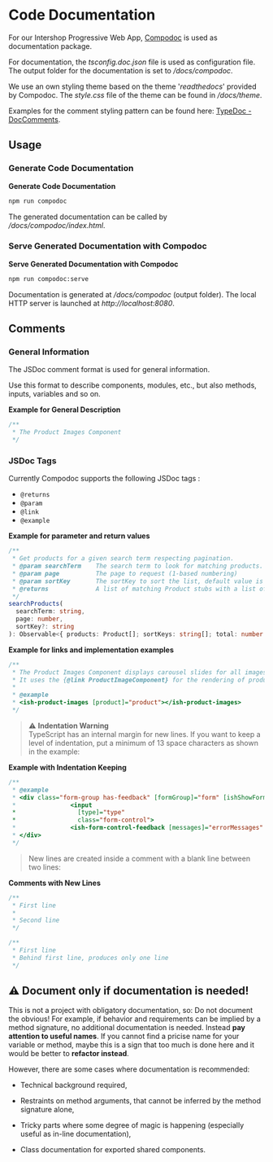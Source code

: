 <!--
kb_guide
kb_pwa
kb_everyone
kb_sync_latest_only
-->

# Code Documentation

For our Intershop Progressive Web App, [Compodoc](https://compodoc.app) is used as documentation package.

For documentation, the _tsconfig.doc.json_ file is used as configuration file.
The output folder for the documentation is set to _<project-home>/docs/compodoc_.

We use an own styling theme based on the theme '_readthedocs_' provided by Compodoc.
The _style.css_ file of the theme can be found in _<project-home>/docs/theme_.

Examples for the comment styling pattern can be found here: [TypeDoc - DocComments](http://typedoc.org/guides/doccomments/).

## Usage

### Generate Code Documentation

**Generate Code Documentation**

```bash
npm run compodoc
```

The generated documentation can be called by _<project-home>/docs/compodoc/index.html_.

### Serve Generated Documentation with Compodoc

**Serve Generated Documentation with Compodoc**

```bash
npm run compodoc:serve
```

Documentation is generated at _<project-home>/docs/compodoc_ (output folder).
The local HTTP server is launched at _http://localhost:8080_.

## Comments

### General Information

The JSDoc comment format is used for general information.

Use this format to describe components, modules, etc., but also methods, inputs, variables and so on.

**Example for General Description**

```typescript
/**
 * The Product Images Component
 */
```

### JSDoc Tags

Currently Compodoc supports the following JSDoc tags :

- `@returns`
- `@param`
- `@link`
- `@example`

**Example for parameter and return values**

```typescript
/**
 * Get products for a given search term respecting pagination.
 * @param searchTerm    The search term to look for matching products.
 * @param page          The page to request (1-based numbering)
 * @param sortKey       The sortKey to sort the list, default value is ''.
 * @returns             A list of matching Product stubs with a list of possible sortings and the total amount of results.
 */
searchProducts(
  searchTerm: string,
  page: number,
  sortKey?: string
): Observable<{ products: Product[]; sortKeys: string[]; total: number }> {
```

**Example for links and implementation examples**

```typescript
/**
 * The Product Images Component displays carousel slides for all images of the product and a thumbnails list as carousel indicator.
 * It uses the {@link ProductImageComponent} for the rendering of product images.
 *
 * @example
 * <ish-product-images [product]="product"></ish-product-images>
 */
```

> :warning: **Indentation Warning**  
> TypeScript has an internal margin for new lines. If you want to keep a level of indentation, put a minimum of 13 space characters as shown in the example:

**Example with Indentation Keeping**

```typescript
/**
 * @example
 * <div class="form-group has-feedback" [formGroup]="form" [ishShowFormFeedback]="formControl">
 *               <input
 *                 [type]="type"
 *                 class="form-control">
 *               <ish-form-control-feedback [messages]="errorMessages" [control]="formControl"></ish-form-control-feedback>
 * </div>
 */
```

> New lines are created inside a comment with a blank line between two lines:

**Comments with New Lines**

```typescript
/**
 * First line
 *
 * Second line
 */

/**
 * First line
 * Behind first line, produces only one line
 */
```

## :warning: Document only if documentation is needed!

This is not a project with obligatory documentation, so: Do not document the obvious! For example, if behavior and requirements can be implied by a method signature, no additional documentation is needed.
Instead **pay attention to useful names**.
If you cannot find a pricise name for your variable or method, maybe this is a sign that too much is done here and it would be better to **refactor instead**.

However, there are some cases where documentation is recommended:

- Technical background required,

- Restraints on method arguments, that cannot be inferred by the method signature alone,

- Tricky parts where some degree of magic is happening (especially useful as in-line documentation),

- Class documentation for exported shared components.
